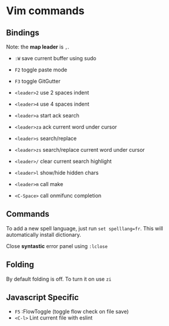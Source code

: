 Vim commands
============

## Bindings

Note: the **map leader** is `,`.

* `:W` save current buffer using sudo

* `F2` toggle paste mode
* `F3` toggle GitGutter

* `<leader>2` use 2 spaces indent
* `<leader>4` use 4 spaces indent

* `<leader>a` start ack search
* `<leader>za` ack current word under cursor

* `<leader>s` search/replace
* `<leader>zs` search/replace current word under cursor
* `<leader>/` clear current search highlight

* `<leader>l` show/hide hidden chars
* `<leader>m` call make

* `<C-Space>` call onmifunc completion

## Commands

To add a new spell language, just run `set spelllang=fr`. This will
automatically install dictionary.

Close **syntastic** error panel using `:lclose`

## Folding

By default folding is off. To turn it on use `zi`

## Javascript Specific

* `F5` :FlowToggle (toggle flow check on file save)
* `<C-l>` Lint current file with eslint

